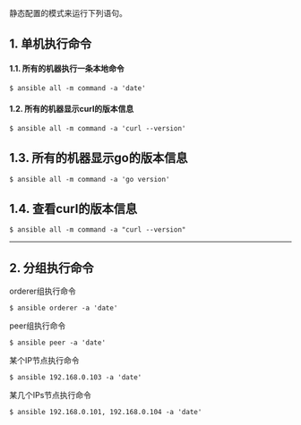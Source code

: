 静态配置的模式来运行下列语句。



## 1. 单机执行命令

#### 1.1. 所有的机器执行一条本地命令

```shell
$ ansible all -m command -a 'date'
```

#### 1.2. 所有的机器显示curl的版本信息

```shell
$ ansible all -m command -a 'curl --version'
```


## 1.3. 所有的机器显示go的版本信息

```shell
$ ansible all -m command -a 'go version'
```

## 1.4. 查看curl的版本信息

```shell
$ ansible all -m command -a "curl --version"
```


---------------------------------------------------------


## 2. 分组执行命令

orderer组执行命令

```shell
$ ansible orderer -a 'date'
```

peer组执行命令

```shell
$ ansible peer -a 'date'
```

某个IP节点执行命令

```shell
$ ansible 192.168.0.103 -a 'date'
```

某几个IPs节点执行命令

```shell
$ ansible 192.168.0.101, 192.168.0.104 -a 'date'
```














